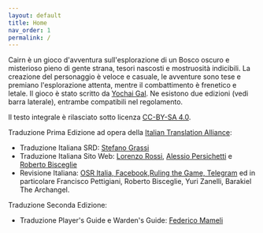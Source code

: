 ```yaml
---
layout: default
title: Home
nav_order: 1
permalink: /
---
```


Cairn è un gioco d'avventura sull'esplorazione di un Bosco oscuro e misterioso pieno di gente strana, tesori nascosti e mostruosità indicibili. La creazione del personaggio è veloce e casuale, le avventure sono tese e premiano l'esplorazione attenta, mentre il combattimento è frenetico e letale. Il gioco è stato scritto da [Yochai Gal](https://newschoolrevolution.com). Ne esistono due edizioni (vedi barra laterale), entrambe compatibili nel regolamento.

Il testo integrale è rilasciato sotto licenza [CC-BY-SA 4.0](https://creativecommons.org/licenses/by-sa/4.0/).

Traduzione Prima Edizione ad opera della [Italian Translation Alliance](https://www.italiantranslationalliance.org):
- Traduzione Italiana SRD: [Stefano Grassi](https://ste.design/)
- Traduzione Italiana Sito Web: [Lorenzo Rossi](https://oicn.icu/), [Alessio Persichetti](https://deeperintothedungeon.wordpress.com/) e [Roberto Bisceglie](https://zeruhur.space)
- Revisione Italiana: [OSR Italia, Facebook](https://www.facebook.com/groups/osritalia/),[Ruling the Game, Telegram](http://t.me/osritalia) ed in particolare Francisco Pettigiani, Roberto Bisceglie, Yuri Zanelli, Barakiel The Archangel.

Traduzione Seconda Edizione:
- Traduzione Player's Guide e Warden's Guide: [Federico Mameli](https://github.com/fedemame)
